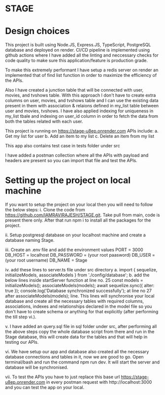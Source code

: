 # STAGE

# Design choices
This project is built using Node.JS, Express.JS, TypeScript, PostgreSQL database and deployed on render. CI/CD pipeline is implemented using github actions where I have added all the linting and neccessary checks for code quality to make sure this application/feature is production grade.

To make this extremely performant I have setup a redis server on render an implemented that of find list function in order to maximize the efficiency of the APIs. 

Also I have created a junction table that will be connected with user, movies, and tvshows table. With this approach I don't have to create extra columns on user, movies, and tvshows table and I can use the existing data present in them with association & relaions defined in my_list table between user and movies, tvshows. I have also applied indexing for uniqueness in my_list tbale and indexing on user_id column in order to fetch the data from both the tables related with each user.

This project is running on https://stage-u8ep.onrender.com
APIs include:
a. Get my list for user
b. Add an item to my list
c. Delete an item from my list

This app also contains test case in tests folder under src

I have added a postman collection where all the APIs with payload and headers are present so you can import that file and test the APIs.

# Setting up the project on local machine
If you want to setup the project on your local then you will need to follow the below steps:
i. Clone the code from https://github.com/IAMRAVIRAJESH/STAGE.git. Take pull from main, code is present there only.
   After that run npm i to install all the packages for the project.

ii. Setup postgresql database on your localhost machine and create a database naming Stage.

iii. Create an .env file and add the environment values
        PORT = 3000
        DB_HOST = localhost
        DB_PASSWORD = (your root paasword)
        DB_USER = (your root username)
        DB_NAME = Stage

iv. add these lines to server.ts file under src directory
     a. import { sequelize, initializeModels, associateModels } from './config/database';
     b. add the below lines inside startServer function at line no. 25
        const models = initializeModels();
        associateModels(models);
        await sequelize.sync({ alter: true });
        console.log('Database synchronized successfully'); at line no 27 after associateModels(models); line.
     This lines will synchronise your local database and create all the necessary tables with required columns, associations, indexes and relationships declared in the model file so you don't have to create schema or anything for that explicitly (after performing the till step vi.).

v. I have added an query.sql file in sql folder under src, after performing all the above steps copy the whole
   database script from there and run in the Stage database, this will create data for the tables and that will help in testing our APIs.

vi. We have setup our app and database also created all the necessary database connections and tables in it, now
    we are good to go. Open terminal/bash and run the command npm run dev. It will start the server and database will be synchronised.

vii. To test the APIs you have to just replace this base url https://stage-u8ep.onrender.com in every postman
     request with http://localhost:3000 and you can test the app on your local.